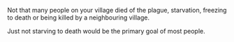 Not that many people on your village died of the plague, starvation, freezing to death or being killed by a neighbouring village.

Just not starving to death would be the primary goal of most people.